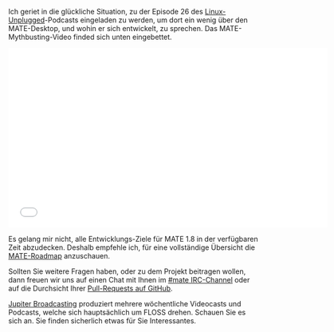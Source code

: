 <!-- 
.. link: https://www.jupiterbroadcasting.com/50947/mate-mythbusting-lup-26/
.. description: 
.. tags: News
.. date: 2014/02/05 00:17:32
.. title: Mythen über den MATE-Desktop aufgeklärt
.. slug: 2014-02-05-mate-desktop-mythbusting
.. author: Martin Wimpress
-->

Ich geriet in die glückliche Situation, zu der Episode 26 des 
[Linux-Unplugged](https://www.jupiterbroadcasting.com/show/linuxun/)-Podcasts
eingeladen zu werden, um dort ein wenig über den MATE-Desktop, und wohin er sich
entwickelt, zu sprechen. Das MATE-Mythbusting-Video finded sich unten eingebettet.

<iframe width="640" height="360" src="//www.youtube.com/embed/sRNK9QnnvCo?start=603" frameborder="0" allowfullscreen></iframe>

Es gelang mir nicht, alle Entwicklungs-Ziele für MATE 1.8 in der verfügbaren
Zeit abzudecken. Deshalb empfehle ich, für eine vollständige Übersicht die
[MATE-Roadmap](https://wiki.mate-desktop.org/#!pages/roadmap.md) anzuschauen.

Sollten Sie weitere Fragen haben, oder zu dem Projekt beitragen wollen,
dann freuen wir uns auf einen Chat mit Ihnen im [#mate IRC-Channel](https://webchat.freenode.net/?channels=#mate)
oder auf die Durchsicht Ihrer [Pull-Requests auf GitHub](https://github.com/mate-desktop).

[Jupiter Broadcasting](https://www.jupiterbroadcasting.com) produziert mehrere
wöchentliche Videocasts und Podcasts, welche sich hauptsächlich um FLOSS drehen.
Schauen Sie es sich an. Sie finden sicherlich etwas für Sie Interessantes.

